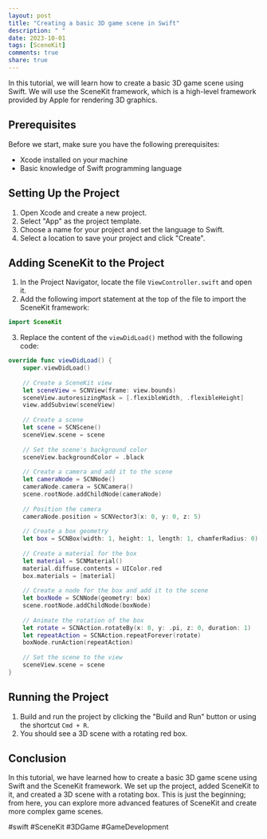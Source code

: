 ```yaml
---
layout: post
title: "Creating a basic 3D game scene in Swift"
description: " "
date: 2023-10-01
tags: [SceneKit]
comments: true
share: true
---
```


In this tutorial, we will learn how to create a basic 3D game scene using Swift. We will use the SceneKit framework, which is a high-level framework provided by Apple for rendering 3D graphics.

## Prerequisites

Before we start, make sure you have the following prerequisites:

- Xcode installed on your machine
- Basic knowledge of Swift programming language

## Setting Up the Project

1. Open Xcode and create a new project.
2. Select "App" as the project template.
3. Choose a name for your project and set the language to Swift.
4. Select a location to save your project and click "Create".

## Adding SceneKit to the Project

1. In the Project Navigator, locate the file `ViewController.swift` and open it.
2. Add the following import statement at the top of the file to import the SceneKit framework:

```swift
import SceneKit
```
3. Replace the content of the `viewDidLoad()` method with the following code:

```swift
override func viewDidLoad() {
    super.viewDidLoad()
    
    // Create a SceneKit view
    let sceneView = SCNView(frame: view.bounds)
    sceneView.autoresizingMask = [.flexibleWidth, .flexibleHeight]
    view.addSubview(sceneView)
    
    // Create a scene
    let scene = SCNScene()
    sceneView.scene = scene
    
    // Set the scene's background color
    sceneView.backgroundColor = .black
    
    // Create a camera and add it to the scene
    let cameraNode = SCNNode()
    cameraNode.camera = SCNCamera()
    scene.rootNode.addChildNode(cameraNode)
    
    // Position the camera
    cameraNode.position = SCNVector3(x: 0, y: 0, z: 5)
    
    // Create a box geometry
    let box = SCNBox(width: 1, height: 1, length: 1, chamferRadius: 0)
    
    // Create a material for the box
    let material = SCNMaterial()
    material.diffuse.contents = UIColor.red
    box.materials = [material]
    
    // Create a node for the box and add it to the scene
    let boxNode = SCNNode(geometry: box)
    scene.rootNode.addChildNode(boxNode)
    
    // Animate the rotation of the box
    let rotate = SCNAction.rotateBy(x: 0, y: .pi, z: 0, duration: 1)
    let repeatAction = SCNAction.repeatForever(rotate)
    boxNode.runAction(repeatAction)
    
    // Set the scene to the view
    sceneView.scene = scene
}
```

## Running the Project

1. Build and run the project by clicking the "Build and Run" button or using the shortcut `Cmd + R`.
2. You should see a 3D scene with a rotating red box.

## Conclusion

In this tutorial, we have learned how to create a basic 3D game scene using Swift and the SceneKit framework. We set up the project, added SceneKit to it, and created a 3D scene with a rotating box. This is just the beginning; from here, you can explore more advanced features of SceneKit and create more complex game scenes.

#swift #SceneKit #3DGame #GameDevelopment
